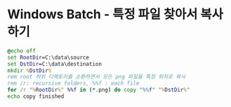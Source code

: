 # Windows Batch - 특정 파일 찾아서 복사하기

```bat
@echo off
set RootDir=C:\data\source
set DstDir=C:\data\destination
mkdir %DstDir%
rem root 하위 디렉토리를 순환하면서 모든 png 파일을 특정 위치로 복사
rem /r: recursive folders, %%f : each file 
for /r "%RootDir%" %%f in (*.png) do copy "%%f" "%DstDir%"
echo copy finished
```
